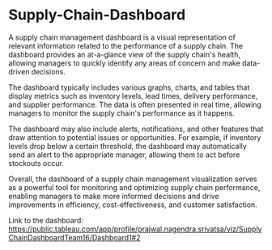 # Supply-Chain-Dashboard
A supply chain management dashboard is a visual representation of relevant information related to the performance of a supply chain. The dashboard provides an at-a-glance view of the supply chain's health, allowing managers to quickly identify any areas of concern and make data-driven decisions. 

The dashboard typically includes various graphs, charts, and tables that display metrics such as inventory levels, lead times, delivery performance, and supplier performance. The data is often presented in real time, allowing managers to monitor the supply chain's performance as it happens.

The dashboard may also include alerts, notifications, and other features that draw attention to potential issues or opportunities. For example, if inventory levels drop below a certain threshold, the dashboard may automatically send an alert to the appropriate manager, allowing them to act before stockouts occur.

Overall, the dashboard of a supply chain management visualization serves as a powerful tool for monitoring and optimizing supply chain performance, enabling managers to make more informed decisions and drive improvements in efficiency, cost-effectiveness, and customer satisfaction.


Link to the dashboard:
https://public.tableau.com/app/profile/prajwal.nagendra.srivatsa/viz/SupplyChainDashboardTeam16/Dashboard1#2

